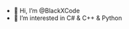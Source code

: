 - 👋 Hi, I’m @BlackXCode
- 👀 I’m interested in C# & C++ & Python
<!---
BlackXCodeX/BlackXCodeX is a ✨ special ✨ repository because its `README.md` (this file) appears on your GitHub profile.
You can click the Preview link to take a look at your changes.
--->

